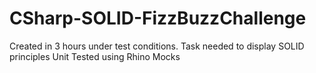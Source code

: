 # CSharp-SOLID-FizzBuzzChallenge

Created in 3 hours under test conditions.
Task needed to display SOLID principles
Unit Tested using Rhino Mocks
